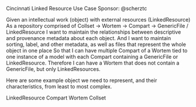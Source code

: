 Cincinnati Linked Resource Use Case
Sponsor: @scherztc

Given an intellectual work (object) with external resources (LinkedResource)  
  As a repository comprised of Collset -> Wortem -> Compart -> GenericFile / LinkedResource
I want to maintain the relationships between descriptive and provenance 
  metadata about each object.
And I want to maintain sorting, label, and other metadata, as well as files
    that represent the whole object in one place
So that I can have multiple Compart of a Wortem tied to one instance of a model 
    with each Compart containing a GenericFile or LinkedResource.
Therefore I can have a Wortem that does not contain a GenericFile, but only LinkedResources.

Here are some example object we need to represent, and their characteristics, from least to most complex.

LinkedResource
Compart
Wortem
Collset


